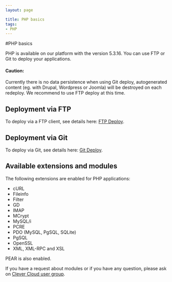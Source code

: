 ```yaml
---
layout: page

title: PHP basics
tags:
- PHP
---
```

#PHP basics

PHP is available on our platform with the version 5.3.16. You can use FTP or Git to deploy your applications.

<div class="alert alert-hot-problems">
	<h4>Caution:</h4>
	<p>Currently there is no data persistence when using Git deploy, autogenerated content (eg. with Drupal, Wordpress or Joomla) will be destroyed on each redeploy. We recommend to use FTP deploy at this time.</p>
</div>

## Deployment via FTP 
To deploy via a FTP client, see details here: <a href="/ftp-deploy">FTP Deploy</a>.  

## Deployment via Git
To deploy via Git, see details here: <a href="/git-deploy-php">Git Deploy</a>.

## Available extensions and modules

The following extensions are enabled for PHP applications:

 - cURL
 - Fileinfo
 - Filter
 - GD
 - IMAP
 - MCrypt
 - MySQL/i
 - PCRE
 - PDO (MySQL, PgSQL, SQLite)
 - PgSQL
 - OpenSSL
 - XML, XML-RPC and XSL

PEAR is also enabled.

If you have a request about modules or if you have any question, please ask on <a href="https://groups.google.com/forum/?fromgroups#!forum/clever-cloud-users">Clever Cloud user group</a>.
